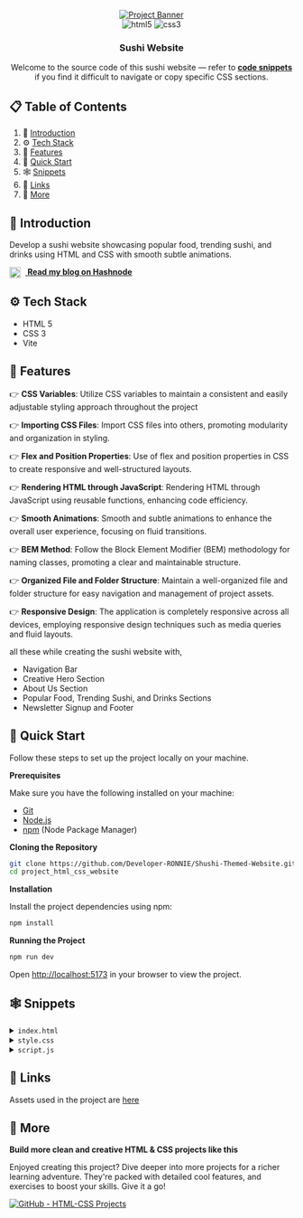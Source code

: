<div align="center">
  <br />
    <a href="shushi-themed-website-gold.vercel.app" target="_blank">
      <img src="" alt="Project Banner">
    </a>
  <br />

  <div>
    <img src="https://img.shields.io/badge/-HTML_5-black?style=for-the-badge&logoColor=white&logo=html5&color=E34F26" alt="html5" />
    <img src="https://img.shields.io/badge/-css3-black?style=for-the-badge&logoColor=white&logo=css3&color=1572B6" alt="css3" />
  </div>

  <h3 align="center">Sushi Website</h3>
    <div align="center">
     Welcome to the source code of this sushi website — refer to <a href="" ><b>code snippets</b></a> if you find it difficult to navigate or copy specific CSS sections.
     </div>

</div>

## 📋 <a name="table">Table of Contents</a>

1. 🤖 [Introduction](#introduction)
2. ⚙️ [Tech Stack](#tech-stack)
3. 🔋 [Features](#features)
4. 🤸 [Quick Start](#quick-start)
5. 🕸️ [Snippets](#snippets)
6. 🔗 [Links](#links)
7. 🚀 [More](#more)

## <a name="introduction">🤖 Introduction</a>

Develop a sushi website showcasing popular food, trending sushi, and drinks using HTML and CSS with smooth subtle animations. 

<a href="https://developer-ronnie.hashnode.dev" target="_blank">
  <img src="https://www.svgrepo.com/show/353856/hashnode.svg" width="20" style="vertical-align:middle; margin-right:8px;" />
  <strong>Read my blog on Hashnode</strong>
</a>

## <a name="tech-stack">⚙️ Tech Stack</a>

- HTML 5
- CSS 3
- Vite

## <a name="features">🔋 Features</a>

👉 **CSS Variables**: Utilize CSS variables to maintain a consistent and easily adjustable styling approach throughout the project

👉 **Importing CSS Files**: Import CSS files into others, promoting modularity and organization in styling.

👉 **Flex and Position Properties**: Use of flex and position properties in CSS to create responsive and well-structured layouts.

👉 **Rendering HTML through JavaScript**: Rendering HTML through JavaScript using reusable functions, enhancing code efficiency.

👉 **Smooth Animations**: Smooth and subtle animations to enhance the overall user experience, focusing on fluid transitions.

👉 **BEM Method**: Follow the Block Element Modifier (BEM) methodology for naming classes, promoting a clear and maintainable structure.

👉 **Organized File and Folder Structure**: Maintain a well-organized file and folder structure for easy navigation and management of project assets.

👉 **Responsive Design**: The application is completely responsive across all devices, employing responsive design techniques such as media queries and fluid layouts.

all these while creating the sushi website with,
* Navigation Bar
* Creative Hero Section
* About Us Section
* Popular Food, Trending Sushi, and Drinks Sections
* Newsletter Signup and Footer

## <a name="quick-start">🤸 Quick Start</a>

Follow these steps to set up the project locally on your machine.

**Prerequisites**

Make sure you have the following installed on your machine:

- [Git](https://git-scm.com/)
- [Node.js](https://nodejs.org/en)
- [npm](https://www.npmjs.com/) (Node Package Manager)

**Cloning the Repository**

```bash
git clone https://github.com/Developer-RONNIE/Shushi-Themed-Website.git
cd project_html_css_website
```

**Installation**

Install the project dependencies using npm:

```bash
npm install
```

**Running the Project**

```bash
npm run dev
```

Open [http://localhost:5173](http://localhost:5173) in your browser to view the project.

## <a name="snippets">🕸️ Snippets</a>

<details>
<summary><code>index.html</code></summary>

```html 
<!DOCTYPE html>
<html lang="en">
<head>
  <meta charset="UTF-8">
  <meta name="viewport" content="width=device-width, initial-scale=1.0">
  <link rel="icon" type="image/png" href="sushi.png" />
  <link rel="stylesheet" href="css/style.css">
  <link rel="stylesheet" href="https://cdnjs.cloudflare.com/ajax/libs/aos/2.3.4/aos.css">
  <title>ShushiWorld</title>
</head>
<body>
  <!-- Navbar  -->
  <header>
    <nav class="header__nav">
      <div class="header__logo">
        <h4 data-aos="fade-down" >Sushi World</h4>
        <div class="header__logo-overlay"></div>
      </div>

      <ul class="header__menu" data-aos="fade-down">
        <li>
          <a href="#menu">Menu</a>
        </li>
        <li>
          <a href="#food">Food</a>
        </li>
        <li>
          <a href="#services">Services</a>
        </li>
        <li>
          <a href="#about-us">About Us</a>
        </li>
        <li>
          <img src="assets/search.svg" alt="search">
        </li>
      </ul>

      <ul class="header__menu-mobile" data-aos="fade-down">
        <li>
          <img src="assets/menu.svg" alt="menu">
        </li>
      </ul>
    </nav>
    
  </header>

  <!-- Hero Section -->
  <section class="hero">
    <div class="hero-image">
      <img 
      src = "assets/sushi-1.png"
      alt = "sushi"
      data-aos="fade-up"
      />

      <h2 data-aos="fade-up">
        日  <br/>
        本  <br/>
        食   
      </h2>

      <div class="hero-image__overlay"></div>
    </div>

    <div class="hero-content">
      <div class="hero-content-info" data-aos="fade-left">
        <h1>Feel the taste of Japanese food</h1>
        <p>Feel the taste of the most popular Japanese food from anywhere and anytime.</p>

        <div class="hero-content__buttons">
          <button class="hero-content__order-button">
            Order Now 
          </button>
          <button class="hero-content__play-button">
            <img src="assets/play-circle.svg" alt="play"/>
            How to Order
          </button>
        </div> 
      </div>

      <div class="hero-content__testimonial" data-aos="fade-up">
        <div class="hero-content__customer flex-center">
          <h4>24<span>k+</span></h4>
          <p>Happy Customers</p>
        </div>

        <div class="hero-content__review">
          <img src="assets/user.png" alt="user" />
          <p>This is the best Japanese food delivery service that ever existed.</p>
        </div>
      </div>

      

    </div>

    
  </section>

  <!-- About Us Section -->
  <section class="about-us" id="about-us">
    <div class="about-us__image">
      <div class="about-us__image-sushi3">
        <img src="assets/sushi-3.png" alt="sushi" data-aos="fade-right"/>
      </div>

      <button class="about-us__button">
        Learn More

        <img src="assets/arrow-up-right.svg" alt="learn more"/>
      </button>

      <div class="about-us__image-sushi2">
        <img src="assets/sushi-2.png" alt="sushi" data-aos="fade-right"/>
      </div>

    </div>

    <div class="about-us__content" data-aos="fade-left">
      <p class="sushi__subtitle">
        About Us / 私たちに関しましては
      </p>
      <h3 class="sushi__title">
        Our mission is to bring true Japanese flavours to you.
      </h3>
      <p class="sushi__description">
        We will continue to provide the experince of Omotenashi, the Japanese mindset of hospitality, with our shopping and dinning for our customers.
      </p>

    </div>
  </section>

  <!-- Popular Foods Section -->
  <section class="popular-foods" id="menu">
    <h2 class="popular-foods__title" data-aos="flip-up">
      Popular Foods/ 人気 
    </h2>

    <div class="popular-foods__filters sushi__hide-scrollbar" data-aos="fade-up">
      <button class="popular-foods__filter-btn active">All</button>
      <button class="popular-foods__filter-btn">
        <img src="assets/sushi-9.png" alt="sushi 9">
        Sushi
      </button>
      <button class="popular-foods__filter-btn">
        <img src="assets/sushi-8.png" alt="sushi 8">
        Ramen
      </button>
      <button class="popular-foods__filter-btn">
        <img src="assets/sushi-7.png" alt="sushi 7">
        Udon
      </button>
      <button class="popular-foods__filter-btn">
        <img src="assets/sushi-6.png" alt="sushi 6">
        Danggo
      </button>
      <button class="popular-foods__filter-btn ">All</button>

    </div>

    <div class="popular-foods__catalogue" data-aos="fade-up">
      <article class="popular-foods__card">
        <img class="popular-foods__card-image" src="assets/sushi-12.png" alt="sushi-12">

        <h4 class="popular-foods__card-title">Chezu Shushi</h4>

        <div class="popular-foods__card-details flex-between">
          <div class="popular-foods__card-rating">
            <img src="assets/star.svg" alt="star">
            <p>4.9</p>
          </div>

          <p class="popular-foods__card-price">$21.00</p>
        </div>
      </article>
      <article class="popular-foods__card active-card">
        <img class="popular-foods__card-image" src="assets/sushi-11.png" alt="sushi-11">

        <h4 class="popular-foods__card-title">Original Shushi</h4>

        <div class="popular-foods__card-details flex-between">
          <div class="popular-foods__card-rating">
            <img src="assets/star.svg" alt="star">
            <p>5.0</p>
          </div>

          <p class="popular-foods__card-price">$19.00</p>
        </div>
      </article>
      <article class="popular-foods__card">
        <img class="popular-foods__card-image" src="assets/sushi-10.png" alt="sushi-10">

        <h4 class="popular-foods__card-title">Ramen Legendo</h4>

        <div class="popular-foods__card-details flex-between">
          <div class="popular-foods__card-rating">
            <img src="assets/star.svg" alt="star">
            <p>4.7</p>
          </div>

          <p class="popular-foods__card-price">$13.00</p>
        </div>
      </article>

    </div>

    <button class="popular-foods__button">
      Explore Food 
      <img src="assets/arrow-right.svg" alt="arrow-right">
    </button>
  </section>

  <!-- Trending Section -->
  <section class="trending" id="food">
    <section class="trending-sushi">

      <div class="trending__content" data-aos="fade-right">
        <p class="sushi__subtitle">Whats's Trending / トレンド </p>

        <h3 class="sushi__title">Japanese Sushi</h3>
        <p class="sushi__description">Feel the taste of the most delicious Sushi here.</p>

        <ul class="trending__list flex-between">
          <li>
            <div class="trending__icon flex-center">
              <img src="assets/check.svg" alt="check">
            </div>
            <p>Make Sushi</p>
          </li>
          <li>
            <div class="trending__icon flex-center">
              <img src="assets/check.svg" alt="check">
            </div>
            <p>Oshizushi</p>
          </li>
          <li>
            <div class="trending__icon flex-center">
              <img src="assets/check.svg" alt="check">
            </div>
            <p>Uramaki Sushi</p>
          </li>
          <li>
            <div class="trending__icon flex-center">
              <img src="assets/check.svg" alt="check">
            </div>
            <p>Nigiri Sushi</p>
          </li>
          <li>
            <div class="trending__icon flex-center">
              <img src="assets/check.svg" alt="check">
            </div>
            <p>Temaki Sushi</p>
          </li>
          <li>
            <div class="trending__icon flex-center">
              <img src="assets/check.svg" alt="check">
            </div>
            <p>Inari Sushi</p>
          </li>
        </ul>
      </div>
      
      <div class="trending__image flex-center">
        <img src="assets/sushi-5.png" alt="sushi-5" data-aos="fade-left">

        <div class="trending__arrow trending__arrow-left">
          <img src="assets/arrow-vertical.svg" alt="arrow vertical">
        </div>
        
        <div class="trending__arrow trending__arrow-bottom">
          <img src="assets/arrow-horizontal.svg" alt="arrow arrow-horizontal">
        </div>
      </div>

    </section>

    <div class="trending__discover" data-aos="zoom-in">
      <p>Discover</p>
    </div>

    <section class="trending-drinks">

      <div class="trending__image flex-center">
        <img src="assets/sushi-4.png" alt="sushi-4" data-aos="fade-right">

        <div class="trending__arrow trending__arrow-top">
          <img src="assets/arrow-horizontal.svg" alt="arrow horizontal">
        </div>
        
        <div class="trending__arrow trending__arrow-right">
          <img src="assets/arrow-vertical.svg" alt="arrow arrow-vertical">
        </div>
      </div>

      <div class="trending__content" data-aos="fade-left">
        <p class="sushi__subtitle">Whats's Trending / トレンド </p>

        <h3 class="sushi__title">Japanese Drinks</h3>
        <p class="sushi__description">Feel the taste of the most delicious Japanese Drinks here.</p>

        <ul class="trending__list flex-between">
          <li>
            <div class="trending__icon flex-center">
              <img src="assets/check.svg" alt="check">
            </div>
            <p>Oruncha</p>
          </li>
          <li>
            <div class="trending__icon flex-center">
              <img src="assets/check.svg" alt="check">
            </div>
            <p>Sakura Tea</p>
          </li>
          <li>
            <div class="trending__icon flex-center">
              <img src="assets/check.svg" alt="check">
            </div>
            <p>Aojiru</p>
          </li>
          <li>
            <div class="trending__icon flex-center">
              <img src="assets/check.svg" alt="check">
            </div>
            <p>Ofukucha</p>
          </li>
          <li>
            <div class="trending__icon flex-center">
              <img src="assets/check.svg" alt="check">
            </div>
            <p>Kombu-cha</p>
          </li>
          <li>
            <div class="trending__icon flex-center">
              <img src="assets/check.svg" alt="check">
            </div>
            <p>Mugicha</p>
          </li>
        </ul>
      </div>

    </section>

  </section>

  <!-- Subscription Section -->
  <section class="subscription flex-center" id="services">
    <h2 data-aos="flip-down">
      Get offers stright <br/>
      to your inbox
    </h2>
    <p data-aos="fade-up">Sign up for the Sushiman newsletter </p>

    <div class="subscription__form" data-aos= "fade-up">
      <input type="text" placeholder="Enter your email address"/>
      <button>Get Started</button>
    </div>
  </section>

  <!-- Footer Section -->
  <footer class="footer flex-between">
    <h3 class="footer__logo">
      <span>Sushi</span>World
    </h3>

    <ul class="footer__nav">
      <li><a href="#menu">Menu</a></li>
      <li><a href="#food">Food</a></li>
      <li><a href="#services">Services</a></li>
      <li><a href="#about-us">About Us</a></li>
    </ul>

    <ul class="footer__social">
      <li class="flex-center">
        <img src="assets/facebook.svg" alt="facebook">
      </li>
      <li class="flex-center">
        <img src="assets/instagram.svg" alt="instagram">
      </li>
      <li class="flex-center">
        <img src="assets/twitter.svg" alt="twitter">
      </li>
    </ul>
  </footer>
  
  <script type="module" src="js/script.js"></script>
</body>
</html>
```
</details>

<details>
<summary><code>style.css</code></summary>

```css
@import url("https://fonts.googleapis.com/css2?family=Playfair+Display:wght@400;500;600;700;800;900&display=swap");
@import url("https://fonts.googleapis.com/css2?family=Plus+Jakarta+Sans:wght@200;300;400;500;600;700;800&display=swap");

/* other css file imports */
@import url("sections/header.css");
 @import url("sections/hero.css");
@import url("sections/about.css");
@import url("sections/popular.css");
@import url("sections/trending.css");
@import url("sections/subscribe.css");
@import url("sections/footer.css"); 

/* CSS variables for reusablity across all files (including above imported) */
:root {
  --playfair-display: "Playfair Display", serif;
  --plus-jakarta-sans: "Plus Jakarta Sans", sans-serif;

  --primary-color: #b1454a;
  --secondary-color: #121212;

  --black-200: #020202;
  --black-300: #333333;
  --black-400: #1f1e31;
  --black-500: #555555;
  --gray-100: #888888;

  --color-white: #fff;
  --color-creamson: #fff0de;
}

* {
  margin: 0;
  padding: 0;
  box-sizing: border-box;
  scroll-behavior: smooth;
}

body {
  max-width: 1280px;
  margin: 0 auto;
  background-color: var(--color-creamson);
}

a {
  text-decoration: none;
  color: inherit;
}


.flex-center {
  display: flex;
  justify-content: center;
  align-items: center;
}

.flex-between {
  display: flex;
  justify-content: space-between;
  align-items: center;
}

.sushi__subtitle {
  font-size: 18px;
  font-weight: 400;
  font-family: var(--plus-jakarta-sans);

  color: var(--primary-color);
  opacity: 0.8;

  letter-spacing: -0.01em;
}

.sushi__title {
  font-size: 64px;
  font-weight: 600;
  font-family: var(--playfair-display);

  color: var(--secondary-color);

  margin-top: 16px;
}

.sushi__description {
  font-size: 18px;
  font-weight: 400;
  font-family: var(--plus-jakarta-sans);

  line-height: 36px;
  letter-spacing: -0.01em;

  color: var(--secondary-color);
  opacity: 0.8;

  margin: 32px 0px;
}

/* Hide scrollbar for Chrome, Safari and Opera */
.sushi__hide-scrollbar::-webkit-scrollbar {
  display: none;
}

/* Hide scrollbar for IE, Edge and Firefox */
.sushi__hide-scrollbar {
  -ms-overflow-style: none; /* IE and Edge */
  scrollbar-width: none; /* Firefox */
}

/* START: about us media queries */
@media screen and (max-width: 1024px) {
  .about-us {
    flex-direction: column;
  }

  .about-us__image {
    flex-direction: row;
  }

  .about-us__image-sushi3 {
    border-bottom: none;
    border-right: 8px solid var(--color-creamson);
  }

  .about-us__button {
    display: none;
  }
}

@media screen and (max-width: 750px) {
  .about-us__image {
    flex-direction: column;
  }

  .about-us__image-sushi3 {
    border-bottom: 8px solid var(--color-creamson);
    border-right: none;
  }

  .about-us__button {
    display: block;
    top: 47%;
  }
}

@media screen and (max-width: 550px) {
  .about-us__image-sushi2 img,
  .about-us__image-sushi3 img {
    width: 50%;
    height: 160px;

    object-fit: contain;
  }

  .about-us__image div {
    padding: 32px;
  }

  .about-us__button {
    top: 44%;
  }

  .about-us__content {
    padding: 32px;
  }
}
/* END: about us media queries */


/* START: header media querie */
@media screen and (max-width: 900px) {
  .header__nav {
    background: var(--primary-color);
  }

  .header__menu {
    display: none;
  }

  .header__menu-mobile {
    display: flex;
  }
}

@media screen and (max-width: 550px) {
  .header__logo {
    padding-left: 0;
  }
}
/* END: header media queries */

/* START: hero media queries */
@media screen and (max-width: 1060px) {
  .hero {
    flex-direction: column;
  }

  .hero-image img {
    width: 100%;

    transform: matrix(1, 0.05, 0, 1.25, 0, 0) !important;
  }
}

@media screen and (max-width: 750px) {
  .hero-image h2 {
    font-size: 70px;
    line-height: 90px;
  }
}

@media screen and (max-width: 550px) {
  .hero-image h2 {
    font-size: 40px;
    line-height: 60px;
  }

  .hero-content-info {
    padding: 32px;
  }

  .hero-content-info h1 {
    font-size: 60px;
  }

  .hero-content-info p {
    margin: 32px 0;
  }

  .hero-content__buttons {
    margin: 41px 0;
  }

  .hero-content__testimonial {
    padding: 32px;
  }
}
/* END: hero media queries */

/* START: popular media queries */
@media screen and (max-width: 550px) {
  .popular-foods {
    padding: 64px 32px;
  }

  .popular-foods__card,
  .popular-foods__card.active-card {
    min-width: 100%;
  }
}
/* END: popular media queries */

/* START: subscribe media queries */
@media screen and (max-width: 550px) {
  .subscription {
    padding: 64px 32px;
  }

  .subscription h2 {
    font-size: 68px;
    line-height: 100px;
  }

  .subscription__form {
    flex-direction: column;
    gap: 20px;

    min-width: 100%;
    border-radius: 20px;
    padding: 0;

    border: none;
  }

  .subscription__form input {
    min-height: 50px;

    border: 1px solid rgba(255, 255, 255, 0.5);
    padding: 10px 20px;
    border-radius: 30px;
  }

  .subscription__form button {
    min-width: 100%;
  }
}
/* END: subscribe media queries */

/* START: trending media queries */
@media screen and (max-width: 1024px) {
  .trending-sushi {
    flex-direction: column;
  }

  .trending-drinks {
    flex-direction: column-reverse;
  }

  .trending__image {
    width: 100%;
    background-size: cover;
  }

  .trending__discover {
    display: none;
  }

  .trending__arrow {
    display: none;
  }
}

@media screen and (max-width: 550px) {
  .trending__image img {
    width: 70%;
    height: 70%;
  }

  .trending__content {
    padding: 32px;
  }
}
/* END: trending media queries */
```
</details>

<details>
<summary><code>script.js</code></summary>

```javascript
// import images as relative image path won't work with vite/vercel.
import check from '../assets/check.svg'
import star from '../assets/star.svg'
import sushi12 from '../assets/sushi-12.png'
import sushi11 from '../assets/sushi-11.png'
import sushi10 from '../assets/sushi-10.png'

import AOS from "aos";
import "aos/dist/aos.css";

AOS.init({
    duration: 1000,
    offset: 100,
    once: false, // Animates every time it enters viewport
});

const trendingSushis = [
    'Make Sushi',
    'Nigiri Sushi',
    'Oshizushi',
    'Temaki Sushi',
    'Uramaki Sushi',
    'Inari Sushi'
];

const trendingDrinks = [
    "Oruncha",
    "Ofukucha",
    "Sakura Tea",
    "Kombu-cha",
    "Aojiru",
    "Mugicha",
]

const cards = [
    {
        imgSrc: sushi12,
        alt: "sushi-12",
        title: "Chezu Sushi",
        rating: "4.8",
        price: "$21.00"
    },
    {
        imgSrc: sushi11,
        alt: "sushi-11",
        title: "Originale Sushi",
        rating: "4.8",
        price: "$21.00",
        active: true
    },
    {
        imgSrc: sushi10,
        alt: "sushi-10",
        title: "Ramen Legendo",
        rating: "4.8",
        price: "$21.00"
    }
];
```
</details>



## <a name="links">🔗 Links</a>

Assets used in the project are [here](https://drive.google.com/file/d/1feqXd1mPKjdQDjd3l4hV_JcX-l1mJRor/view)

## <a name="more">🚀 More</a>

**Build more clean and creative HTML & CSS projects like this**

Enjoyed creating this project? Dive deeper into more projects for a richer learning adventure. They're packed with detailed cool features, and exercises to boost your skills. Give it a go!

[![GitHub - HTML-CSS Projects](https://img.shields.io/badge/HTML--CSS--Projects-on%20GitHub-black?style=for-the-badge&logo=github&logoColor=white)](https://github.com/Developer-RONNIE/)


